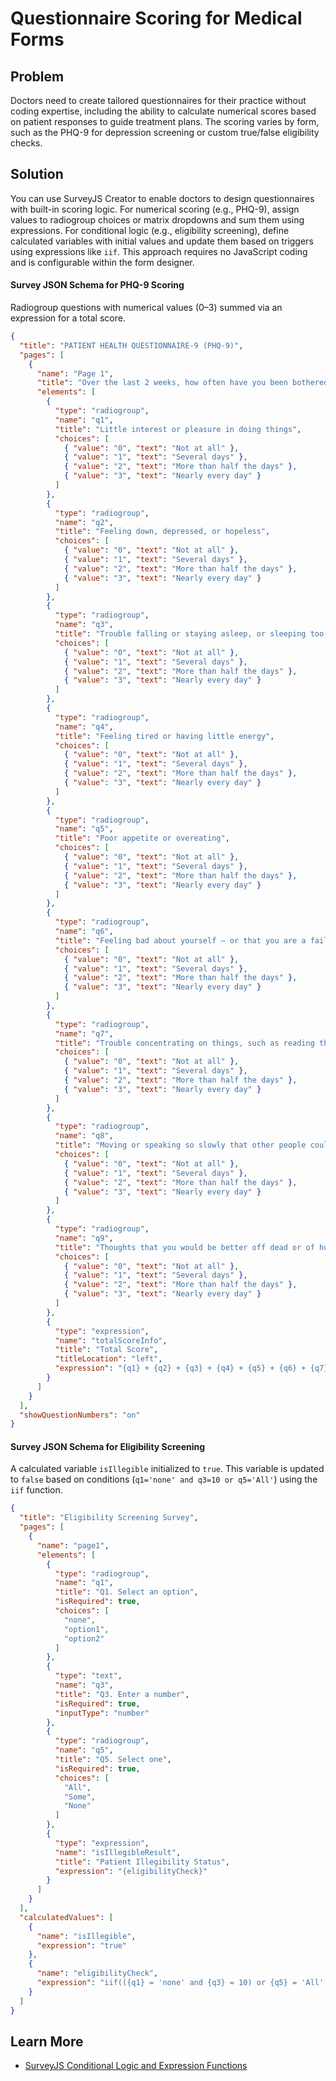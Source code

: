 # Questionnaire Scoring for Medical Forms

## Problem
Doctors need to create tailored questionnaires for their practice without coding expertise, including the ability to calculate numerical scores based on patient responses to guide treatment plans. The scoring varies by form, such as the PHQ-9 for depression screening or custom true/false eligibility checks.

## Solution
You can use SurveyJS Creator to enable doctors to design questionnaires with built-in scoring logic. For numerical scoring (e.g., PHQ-9), assign values to radiogroup choices or matrix dropdowns and sum them using expressions. For conditional logic (e.g., eligibility screening), define calculated variables with initial values and update them based on triggers using expressions like `iif`. This approach requires no JavaScript coding and is configurable within the form designer.

#### Survey JSON Schema for PHQ-9 Scoring
Radiogroup questions with numerical values (0–3) summed via an expression for a total score.
```json
{
  "title": "PATIENT HEALTH QUESTIONNAIRE-9 (PHQ-9)",
  "pages": [
    {
      "name": "Page 1",
      "title": "Over the last 2 weeks, how often have you been bothered by any of the following problems?",
      "elements": [
        {
          "type": "radiogroup",
          "name": "q1",
          "title": "Little interest or pleasure in doing things",
          "choices": [
            { "value": "0", "text": "Not at all" },
            { "value": "1", "text": "Several days" },
            { "value": "2", "text": "More than half the days" },
            { "value": "3", "text": "Nearly every day" }
          ]
        },
        {
          "type": "radiogroup",
          "name": "q2",
          "title": "Feeling down, depressed, or hopeless",
          "choices": [
            { "value": "0", "text": "Not at all" },
            { "value": "1", "text": "Several days" },
            { "value": "2", "text": "More than half the days" },
            { "value": "3", "text": "Nearly every day" }
          ]
        },
        {
          "type": "radiogroup",
          "name": "q3",
          "title": "Trouble falling or staying asleep, or sleeping too much",
          "choices": [
            { "value": "0", "text": "Not at all" },
            { "value": "1", "text": "Several days" },
            { "value": "2", "text": "More than half the days" },
            { "value": "3", "text": "Nearly every day" }
          ]
        },
        {
          "type": "radiogroup",
          "name": "q4",
          "title": "Feeling tired or having little energy",
          "choices": [
            { "value": "0", "text": "Not at all" },
            { "value": "1", "text": "Several days" },
            { "value": "2", "text": "More than half the days" },
            { "value": "3", "text": "Nearly every day" }
          ]
        },
        {
          "type": "radiogroup",
          "name": "q5",
          "title": "Poor appetite or overeating",
          "choices": [
            { "value": "0", "text": "Not at all" },
            { "value": "1", "text": "Several days" },
            { "value": "2", "text": "More than half the days" },
            { "value": "3", "text": "Nearly every day" }
          ]
        },
        {
          "type": "radiogroup",
          "name": "q6",
          "title": "Feeling bad about yourself — or that you are a failure or have let yourself or your family down",
          "choices": [
            { "value": "0", "text": "Not at all" },
            { "value": "1", "text": "Several days" },
            { "value": "2", "text": "More than half the days" },
            { "value": "3", "text": "Nearly every day" }
          ]
        },
        {
          "type": "radiogroup",
          "name": "q7",
          "title": "Trouble concentrating on things, such as reading the newspaper or watching television",
          "choices": [
            { "value": "0", "text": "Not at all" },
            { "value": "1", "text": "Several days" },
            { "value": "2", "text": "More than half the days" },
            { "value": "3", "text": "Nearly every day" }
          ]
        },
        {
          "type": "radiogroup",
          "name": "q8",
          "title": "Moving or speaking so slowly that other people could have noticed? Or the opposite — being so fidgety or restless that you have been moving around a lot more than usual",
          "choices": [
            { "value": "0", "text": "Not at all" },
            { "value": "1", "text": "Several days" },
            { "value": "2", "text": "More than half the days" },
            { "value": "3", "text": "Nearly every day" }
          ]
        },
        {
          "type": "radiogroup",
          "name": "q9",
          "title": "Thoughts that you would be better off dead or of hurting yourself in some way",
          "choices": [
            { "value": "0", "text": "Not at all" },
            { "value": "1", "text": "Several days" },
            { "value": "2", "text": "More than half the days" },
            { "value": "3", "text": "Nearly every day" }
          ]
        },
        {
          "type": "expression",
          "name": "totalScoreInfo",
          "title": "Total Score",
          "titleLocation": "left",
          "expression": "{q1} + {q2} + {q3} + {q4} + {q5} + {q6} + {q7} + {q8} + {q9}"
        }
      ]
    }
  ],
  "showQuestionNumbers": "on"
}
```

#### Survey JSON Schema for Eligibility Screening
A calculated variable `isIllegible` initialized to `true`. This variable is updated to `false` based on conditions (`q1='none' and q3=10 or q5='All'`) using the `iif` function.

```json
{
  "title": "Eligibility Screening Survey",
  "pages": [
    {
      "name": "page1",
      "elements": [
        {
          "type": "radiogroup",
          "name": "q1",
          "title": "Q1. Select an option",
          "isRequired": true,
          "choices": [
            "none",
            "option1",
            "option2"
          ]
        },
        {
          "type": "text",
          "name": "q3",
          "title": "Q3. Enter a number",
          "isRequired": true,
          "inputType": "number"
        },
        {
          "type": "radiogroup",
          "name": "q5",
          "title": "Q5. Select one",
          "isRequired": true,
          "choices": [
            "All",
            "Some",
            "None"
          ]
        },
        {
          "type": "expression",
          "name": "isIllegibleResult",
          "title": "Patient Illegibility Status",
          "expression": "{eligibilityCheck}"
        }
      ]
    }
  ],
  "calculatedValues": [
    {
      "name": "isIllegible",
      "expression": "true"
    },
    {
      "name": "eligibilityCheck",
      "expression": "iif(({q1} = 'none' and {q3} = 10) or {q5} = 'All', false, {isIllegible})"
    }
  ]
}
```

## Learn More

* [SurveyJS Conditional Logic and Expression Functions](https://surveyjs.io/form-library/documentation/design-survey/conditional-logic#expressions)